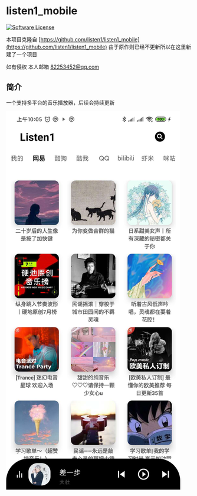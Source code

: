 # listen1_mobile

[![Software License](https://img.shields.io/badge/license-MIT-brightgreen.svg)](LICENSE)

本项目克隆自 [https://github.com/listen1/listen1_mobile](https://github.com/listen1/listen1_mobile)
由于原作则已经不更新所以在这里新建了一个项目

如有侵权 本人邮箱 [82253452@qq.com](82253452@qq.com)

## 简介

一个支持多平台的音乐播放器，后续会持续更新

[![imgur](https://github.com/82253452/listen1_mobile/blob/master/prev.png?raw=true)]()



